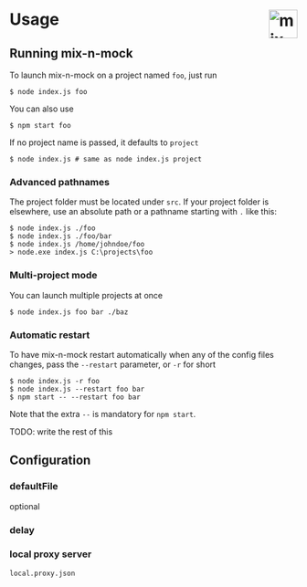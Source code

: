 # Usage    <img alt="mix-n-mock logo" src="https://cdn.rawgit.com/Seitenbau/mix-n-mock/master/doc/mix-n-mock-logo.svg" align="right" height="50">

## Running mix-n-mock


To launch mix-n-mock on a project named `foo`, just run

    $ node index.js foo

You can also use

    $ npm start foo

If no project name is passed, it defaults to `project`

    $ node index.js # same as node index.js project

### Advanced pathnames

The project folder must be located under `src`. If your project folder is elsewhere, use an absolute path or a pathname starting with `.` like this:

    $ node index.js ./foo
    $ node index.js ./foo/bar
    $ node index.js /home/johndoe/foo
    > node.exe index.js C:\projects\foo

### Multi-project mode

You can launch multiple projects at once

    $ node index.js foo bar ./baz

### Automatic restart

To have mix-n-mock restart automatically when any of the config files changes, pass the `--restart` parameter, or `-r` for short

    $ node index.js -r foo
    $ node index.js --restart foo bar
    $ npm start -- --restart foo bar

Note that the extra `--` is mandatory for `npm start`.

TODO: write the rest of this <!-- GH-2 -->

## Configuration
### defaultFile
optional
### delay
### local proxy server
`local.proxy.json`
